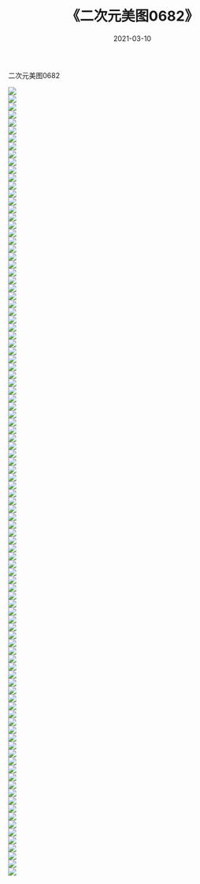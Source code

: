 ﻿---
layout: post
title:  《二次元美图0682》
date:   2021-03-10
img: http://imgx.orgx.ga/二次元/2021/二次元美图0682/000.jpg
categories: [美女, 清纯, 唯美]
---

二次元美图0682

 ![](http://imgx.orgx.ga/二次元/2021/二次元美图0682/001.png) <br>![](http://imgx.orgx.ga/二次元/2021/二次元美图0682/002.png) <br>![](http://imgx.orgx.ga/二次元/2021/二次元美图0682/003.png) <br>![](http://imgx.orgx.ga/二次元/2021/二次元美图0682/004.png) <br>![](http://imgx.orgx.ga/二次元/2021/二次元美图0682/005.png) <br>![](http://imgx.orgx.ga/二次元/2021/二次元美图0682/006.png) <br>![](http://imgx.orgx.ga/二次元/2021/二次元美图0682/007.png) <br>![](http://imgx.orgx.ga/二次元/2021/二次元美图0682/008.png) <br>![](http://imgx.orgx.ga/二次元/2021/二次元美图0682/009.png) <br>![](http://imgx.orgx.ga/二次元/2021/二次元美图0682/010.png) <br>![](http://imgx.orgx.ga/二次元/2021/二次元美图0682/011.png) <br>![](http://imgx.orgx.ga/二次元/2021/二次元美图0682/012.png) <br>![](http://imgx.orgx.ga/二次元/2021/二次元美图0682/013.png) <br>![](http://imgx.orgx.ga/二次元/2021/二次元美图0682/014.png) <br>![](http://imgx.orgx.ga/二次元/2021/二次元美图0682/015.png) <br>![](http://imgx.orgx.ga/二次元/2021/二次元美图0682/016.png) <br>![](http://imgx.orgx.ga/二次元/2021/二次元美图0682/017.png) <br>![](http://imgx.orgx.ga/二次元/2021/二次元美图0682/018.png) <br>![](http://imgx.orgx.ga/二次元/2021/二次元美图0682/019.png) <br>![](http://imgx.orgx.ga/二次元/2021/二次元美图0682/020.png) <br>![](http://imgx.orgx.ga/二次元/2021/二次元美图0682/021.png) <br>![](http://imgx.orgx.ga/二次元/2021/二次元美图0682/022.png) <br>![](http://imgx.orgx.ga/二次元/2021/二次元美图0682/023.png) <br>![](http://imgx.orgx.ga/二次元/2021/二次元美图0682/024.png) <br>![](http://imgx.orgx.ga/二次元/2021/二次元美图0682/025.png) <br>![](http://imgx.orgx.ga/二次元/2021/二次元美图0682/026.png) <br>![](http://imgx.orgx.ga/二次元/2021/二次元美图0682/027.png) <br>![](http://imgx.orgx.ga/二次元/2021/二次元美图0682/028.png) <br>![](http://imgx.orgx.ga/二次元/2021/二次元美图0682/029.png) <br>![](http://imgx.orgx.ga/二次元/2021/二次元美图0682/030.png) <br>![](http://imgx.orgx.ga/二次元/2021/二次元美图0682/031.png) <br>![](http://imgx.orgx.ga/二次元/2021/二次元美图0682/032.png) <br>![](http://imgx.orgx.ga/二次元/2021/二次元美图0682/033.png) <br>![](http://imgx.orgx.ga/二次元/2021/二次元美图0682/034.png) <br>![](http://imgx.orgx.ga/二次元/2021/二次元美图0682/035.png) <br>![](http://imgx.orgx.ga/二次元/2021/二次元美图0682/036.png) <br>![](http://imgx.orgx.ga/二次元/2021/二次元美图0682/037.png) <br>![](http://imgx.orgx.ga/二次元/2021/二次元美图0682/038.png) <br>![](http://imgx.orgx.ga/二次元/2021/二次元美图0682/039.png) <br>![](http://imgx.orgx.ga/二次元/2021/二次元美图0682/040.png) <br>![](http://imgx.orgx.ga/二次元/2021/二次元美图0682/041.png) <br>![](http://imgx.orgx.ga/二次元/2021/二次元美图0682/042.png) <br>![](http://imgx.orgx.ga/二次元/2021/二次元美图0682/043.png) <br>![](http://imgx.orgx.ga/二次元/2021/二次元美图0682/044.png) <br>![](http://imgx.orgx.ga/二次元/2021/二次元美图0682/045.png) <br>![](http://imgx.orgx.ga/二次元/2021/二次元美图0682/046.png) <br>![](http://imgx.orgx.ga/二次元/2021/二次元美图0682/047.png) <br>![](http://imgx.orgx.ga/二次元/2021/二次元美图0682/048.png) <br>![](http://imgx.orgx.ga/二次元/2021/二次元美图0682/049.png) <br>![](http://imgx.orgx.ga/二次元/2021/二次元美图0682/050.png) <br>![](http://imgx.orgx.ga/二次元/2021/二次元美图0682/051.png) <br>![](http://imgx.orgx.ga/二次元/2021/二次元美图0682/052.png) <br>![](http://imgx.orgx.ga/二次元/2021/二次元美图0682/053.png) <br>![](http://imgx.orgx.ga/二次元/2021/二次元美图0682/054.png) <br>![](http://imgx.orgx.ga/二次元/2021/二次元美图0682/055.png) <br>![](http://imgx.orgx.ga/二次元/2021/二次元美图0682/056.png) <br>![](http://imgx.orgx.ga/二次元/2021/二次元美图0682/057.png) <br>![](http://imgx.orgx.ga/二次元/2021/二次元美图0682/058.png) <br>![](http://imgx.orgx.ga/二次元/2021/二次元美图0682/059.png) <br>![](http://imgx.orgx.ga/二次元/2021/二次元美图0682/060.png) <br>![](http://imgx.orgx.ga/二次元/2021/二次元美图0682/061.png) <br>![](http://imgx.orgx.ga/二次元/2021/二次元美图0682/062.png) <br>![](http://imgx.orgx.ga/二次元/2021/二次元美图0682/063.png) <br>![](http://imgx.orgx.ga/二次元/2021/二次元美图0682/064.png) <br>![](http://imgx.orgx.ga/二次元/2021/二次元美图0682/065.png) <br>![](http://imgx.orgx.ga/二次元/2021/二次元美图0682/066.png) <br>![](http://imgx.orgx.ga/二次元/2021/二次元美图0682/067.png) <br>![](http://imgx.orgx.ga/二次元/2021/二次元美图0682/068.png) <br>![](http://imgx.orgx.ga/二次元/2021/二次元美图0682/069.png) <br>![](http://imgx.orgx.ga/二次元/2021/二次元美图0682/070.png) <br>![](http://imgx.orgx.ga/二次元/2021/二次元美图0682/071.png) <br>![](http://imgx.orgx.ga/二次元/2021/二次元美图0682/072.png) <br>![](http://imgx.orgx.ga/二次元/2021/二次元美图0682/073.png) <br>![](http://imgx.orgx.ga/二次元/2021/二次元美图0682/074.png) <br>![](http://imgx.orgx.ga/二次元/2021/二次元美图0682/075.png) <br>![](http://imgx.orgx.ga/二次元/2021/二次元美图0682/076.png) <br>![](http://imgx.orgx.ga/二次元/2021/二次元美图0682/077.png) <br>![](http://imgx.orgx.ga/二次元/2021/二次元美图0682/078.png) <br>![](http://imgx.orgx.ga/二次元/2021/二次元美图0682/079.png) <br>![](http://imgx.orgx.ga/二次元/2021/二次元美图0682/080.png) <br>![](http://imgx.orgx.ga/二次元/2021/二次元美图0682/081.png) <br>![](http://imgx.orgx.ga/二次元/2021/二次元美图0682/082.png) <br>![](http://imgx.orgx.ga/二次元/2021/二次元美图0682/083.png) <br>![](http://imgx.orgx.ga/二次元/2021/二次元美图0682/084.png) <br>![](http://imgx.orgx.ga/二次元/2021/二次元美图0682/085.png) <br>![](http://imgx.orgx.ga/二次元/2021/二次元美图0682/086.png) <br>![](http://imgx.orgx.ga/二次元/2021/二次元美图0682/087.png) <br>![](http://imgx.orgx.ga/二次元/2021/二次元美图0682/088.png) <br>![](http://imgx.orgx.ga/二次元/2021/二次元美图0682/089.png) <br>![](http://imgx.orgx.ga/二次元/2021/二次元美图0682/090.png) <br>![](http://imgx.orgx.ga/二次元/2021/二次元美图0682/091.png) <br>![](http://imgx.orgx.ga/二次元/2021/二次元美图0682/092.png) <br>![](http://imgx.orgx.ga/二次元/2021/二次元美图0682/093.png) <br>![](http://imgx.orgx.ga/二次元/2021/二次元美图0682/094.png) <br>![](http://imgx.orgx.ga/二次元/2021/二次元美图0682/095.png) <br>![](http://imgx.orgx.ga/二次元/2021/二次元美图0682/096.png) <br>![](http://imgx.orgx.ga/二次元/2021/二次元美图0682/097.png) <br>![](http://imgx.orgx.ga/二次元/2021/二次元美图0682/098.png) <br>![](http://imgx.orgx.ga/二次元/2021/二次元美图0682/099.png) <br>![](http://imgx.orgx.ga/二次元/2021/二次元美图0682/100.png) <br>